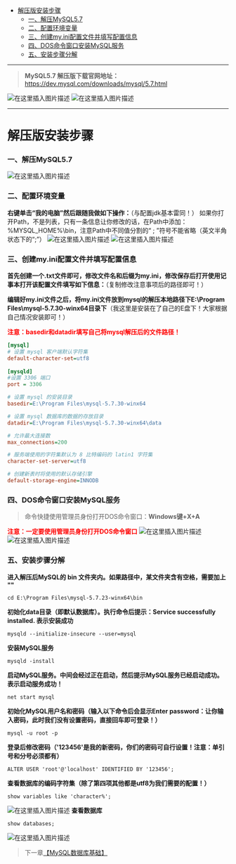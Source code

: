 ﻿* [解压版安装步骤](#%E8%A7%A3%E5%8E%8B%E7%89%88%E5%AE%89%E8%A3%85%E6%AD%A5%E9%AA%A4)
    * [一、解压MySQL5\.7](#%E4%B8%80%E8%A7%A3%E5%8E%8Bmysql57)
    * [二、配置环境变量](#%E4%BA%8C%E9%85%8D%E7%BD%AE%E7%8E%AF%E5%A2%83%E5%8F%98%E9%87%8F)
    * [三、创建my\.ini配置文件并填写配置信息](#%E4%B8%89%E5%88%9B%E5%BB%BAmyini%E9%85%8D%E7%BD%AE%E6%96%87%E4%BB%B6%E5%B9%B6%E5%A1%AB%E5%86%99%E9%85%8D%E7%BD%AE%E4%BF%A1%E6%81%AF)
    * [四、DOS命令窗口安装MySQL服务](#%E5%9B%9Bdos%E5%91%BD%E4%BB%A4%E7%AA%97%E5%8F%A3%E5%AE%89%E8%A3%85mysql%E6%9C%8D%E5%8A%A1)
    * [五、安装步骤分解](#%E4%BA%94%E5%AE%89%E8%A3%85%E6%AD%A5%E9%AA%A4%E5%88%86%E8%A7%A3)

------



> **MySQL5.7 解压版下载官网地址：** https://dev.mysql.com/downloads/mysql/5.7.html

![在这里插入图片描述](https://gitee.com/Ziphtracks/Figurebed/raw/master/img/20200531103903.png)
![在这里插入图片描述](https://gitee.com/Ziphtracks/Figurebed/raw/master/img/20200531103904.png)

***
# 解压版安装步骤
### 一、解压MySQL5.7
![在这里插入图片描述](https://gitee.com/Ziphtracks/Figurebed/raw/master/img/20200531103905.png)
### 二、配置环境变量
**右键单击“我的电脑”然后跟随我做如下操作：**（与配置jdk基本雷同！）
如果你打开Path，不是列表，只有一条信息让你修改的话，在Path中添加：%MYSQL_HOME%\bin，注意Path中不同值分割的“ ; ”符号不能省略（英文半角状态下的“;”）
![在这里插入图片描述](https://gitee.com/Ziphtracks/Figurebed/raw/master/img/20200531103906.png)
![在这里插入图片描述](https://gitee.com/Ziphtracks/Figurebed/raw/master/img/20200531103907.png)

### 三、创建my.ini配置文件并填写配置信息
**首先创建一个.txt文件即可，修改文件名和后缀为my.ini，修改保存后打开使用记事本打开该配置文件填写如下信息：**（复制修改注意事项后的路径即可！）

**编辑好my.ini文件之后，将my.ini文件放到mysql的解压本地路径下E:\Program Files\mysql-5.7.30-winx64目录下**（我这里是安装在了自己的E盘下！大家根据自己情况安装即可！）

<font color="red">**注意：basedir和datadir填写自己将mysql解压后的文件路径！**</font>

```ini
[mysql]  
# 设置 mysql 客户端默认字符集  
default-character-set=utf8 
 
[mysqld]  
#设置 3306 端口  
port = 3306  

# 设置 mysql 的安装目录  
basedir=E:\Program Files\mysql-5.7.30-winx64

# 设置 mysql 数据库的数据的存放目录
datadir=E:\Program Files\mysql-5.7.30-winx64\data 

# 允许最大连接数  
max_connections=200  

# 服务端使用的字符集默认为 8 比特编码的 latin1 字符集  
character-set-server=utf8  

# 创建新表时将使用的默认存储引擎  
default-storage-engine=INNODB
```

### 四、DOS命令窗口安装MySQL服务
> 命令快捷使用管理员身份打开DOS命令窗口：**Windows键+X+A**

<font color="red">**注意：一定要使用管理员身份打开DOS命令窗口**</font>
![在这里插入图片描述](https://gitee.com/Ziphtracks/Figurebed/raw/master/img/20200531103908.png)
![在这里插入图片描述](https://gitee.com/Ziphtracks/Figurebed/raw/master/img/20200531103909.png)

### 五、安装步骤分解


 **进入解压后MySQL的 bin 文件夹内。如果路径中，某文件夹含有空格，需要加上 ""** 

	cd E:\Program Files\mysql-5.7.23-winx64\bin

**初始化data目录（即默认数据库）。执行命令后提示：Service successfully installed. 表示安装成功**

	mysqld --initialize-insecure --user=mysql

**安装MySQL服务**

	mysqld -install

**启动MySQL服务。中间会经过正在启动，然后提示MySQL服务已经启动成功。表示启动服务成功！**

	net start mysql

**初始化MySQL用户名和密码（输入以下命令后会显示Enter password：让你输入密码，此时我们没有设置密码，直接回车即可登录！）**

	mysql -u root -p

**登录后修改密码（'123456'是我的新密码，你们的密码可自行设置！注意：单引号和分号必须都有）**

	ALTER USER 'root'@'localhost' IDENTIFIED BY '123456';

**查看数据库的编码字符集（除了第四项其他都是utf8为我们需要的配置！）**

	show variables like 'character%';

![在这里插入图片描述](https://gitee.com/Ziphtracks/Figurebed/raw/master/img/20200531103910.png)
**查看数据库**

	show databases;

![在这里插入图片描述](https://gitee.com/Ziphtracks/Figurebed/raw/master/img/20200531103911.png)



> 下一章[【MySQL数据库基础】](https://github.com/Yangliang266/programmingKnowledge/blob/master/docs/Database/MySQL数据库.md)

